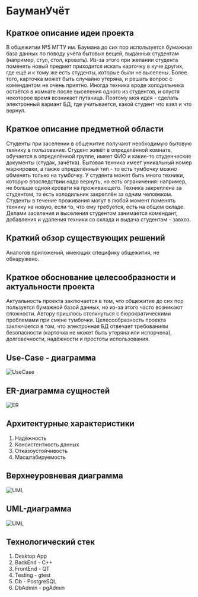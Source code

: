 # БауманУчёт

## Краткое описание идеи проекта
В общежитии №5 МГТУ им. Баумана до сих пор используется бумажная база данных по поводу учёта бытовых вещей, выданных студентам (например, стул, стол, кровать). Из-за этого при желании студента поменять новый предмет приходится искать карточку в куче других, где ещё и к тому же есть студенты, которые были не выселены. Более того, карточка может быть случайно утеряна, и решать вопрос с комендантом не очень приятно. Иногда техника вроде холодильника остаётся в комнате после выселения одного из студентов, и спустя некоторое время возникает путаница. Поэтому моя идея - сделать электронный вариант БД, где учитывается, какой студент что взял и что вернул.

## Краткое описание предметной области
Студенты при заселении в общежитие получают необходимую бытовую технику в пользование. Студент живёт в определённой комнате, обучается в определённой группе, имеет ФИО и какие-то студенческие документы (студак, зачётка). Бытовая техника имеет уникальный номер маркировки, а также определённый тип - то есть тумбочку можно обменять только на тумбочку. У студента может быть много техники, которую впоследствии надо вернуть, но есть ограничения: например, не больше одной кровати на проживающего. Техника закреплена за студентом, то есть холодильник закреплён за одним человеком. Студенты в течение проживания могут в любой момент поменять технику на новую, если то, что ему требуется, есть на общем складе. Делами заселения и выселения студентом занимается комендант, добавления и удаления техники со склада и выдача студентам - завхоз.

## Краткий обзор существующих решений
Аналогов приложений, имеющих специфику общежития, не обнаружено.

## Краткое обоснование целесообразности и актуальности проекта
Актуальность проекта заключается в том, что общежитие до сих пор пользуется бумажной базой данных, но из-за этого часто возникают сложности. Автору пришлось столкнуться с бюрократическими проблемами при смене тумбочки. Целесообразность проекта заключается в том, что электронная БД отвечает требованиям безопасности (карточка не может быть утеряна или испорчена), долговечности, надёжности и простоты использования.

## Use-Case - диаграмма
![UseCase](docs/img/UseCase.jpg)

## ER-диаграмма сущностей
![ER](docs/img/ER.jpg)

## Архитектурные характеристики
1. Надёжность
2. Консистентность данных
3. Отказоустойчивость
4. Масштабируемость

## Верхнеуровневая диаграмма
![UML](docs/img/prototype.jpg)

## UML-диаграмма
![UML](docs/img/UML.jpg)

## Технологический стек
1. Desktop App
2. BackEnd - C++
3. FrontEnd - QT
4. Testing - gtest
5. Db - PostgreSQL
6. DbAdmin - pgAdmin
